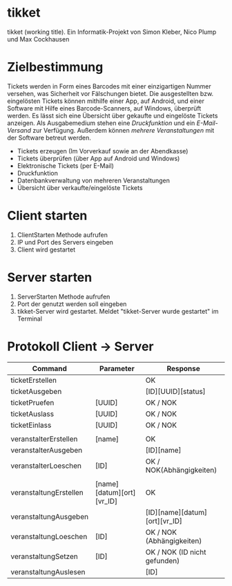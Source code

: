 # tikket
tikket (working title). Ein Informatik-Projekt von Simon Kleber, Nico Plump und Max Cockhausen

# Zielbestimmung
Tickets werden in Form eines Barcodes mit einer einzigartigen Nummer versehen, was Sicherheit vor Fälschungen bietet. Die ausgestellten bzw. eingelösten Tickets können mithilfe einer App, auf Android, und einer Software mit Hilfe eines Barcode-Scanners, auf Windows, überprüft werden. Es lässt sich eine Übersicht über gekaufte und eingelöste Tickets anzeigen.
Als Ausgabemedium stehen eine *Druckfunktion* und ein *E-Mail-Versand* zur Verfügung. Außerdem können *mehrere Veranstaltungen* mit der Software betreut werden.

* Tickets erzeugen (Im Vorverkauf sowie an der Abendkasse)
* Tickets überprüfen (über App auf Android und Windows)
* Elektronische Tickets (per E-Mail)
* Druckfunktion
* Datenbankverwaltung von mehreren Veranstaltungen
* Übersicht über verkaufte/eingelöste Tickets

# Client starten
1. ClientStarten Methode aufrufen
2. IP und Port des Servers eingeben
3. Client wird gestartet

# Server starten
1. ServerStarten Methode aufrufen
2. Port der genutzt werden soll eingeben
3. tikket-Server wird gestartet. Meldet "tikket-Server wurde gestartet" im Terminal

# Protokoll Client -> Server
Command | Parameter | Response
--------|-----------|---------
ticketErstellen||OK
ticketAusgeben||[ID][UUID][status]
ticketPruefen|[UUID]|OK / NOK
ticketAuslass|[UUID]|OK / NOK
ticketEinlass|[UUID]|OK / NOK
||
veranstalterErstellen|[name]|OK
veranstalterAusgeben||[ID][name]
veranstalterLoeschen|[ID]|OK / NOK(Abhängigkeiten)
||
veranstaltungErstellen|[name][datum][ort][vr_ID]|OK
veranstaltungAusgeben||[ID][name][datum][ort][vr_ID]
veranstaltungLoeschen|[ID]|OK / NOK (Abhängigkeiten)
veranstaltungSetzen|[ID]|OK / NOK (ID nicht gefunden)
veranstaltungAuslesen||[ID]
